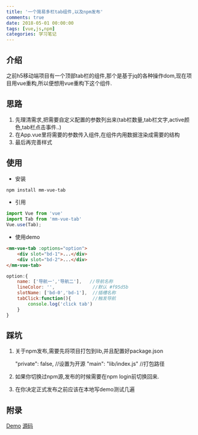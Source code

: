 ```yaml
---
title: '一个简易多栏tab组件,以及npm发布'
comments: true
date: 2018-05-01 00:00:00
tags: [vue,js,npm]
categories: 学习笔记
---
```

## 介绍

之前h5移动端项目有一个顶部tab栏的组件,那个是基于jq的各种操作dom,现在项目用vue重构,所以便想用vue重构下这个组件.

## 思路

1. 先理清需求,把需要自定义配置的参数列出来(tab栏数量,tab栏文字,active颜色,tab栏点击事件..)
2. 在App.vue里将需要的参数传入组件,在组件内用数据渲染成需要的结构
3. 最后再完善样式 
<!-- more -->
## 使用

- 安装
```bash
npm install mm-vue-tab 
```

- 引用
```javascript
import Vue from 'vue'
import Tab from 'mm-vue-tab'
Vue.use(Tab); 
```

- 使用demo
```html
<mm-vue-tab :options="option">
    <div slot="bd-1">...</div>
    <div slot="bd-2">...</div>
</mm-vue-tab>
```
```javascript
option:{
    name: ['导航一','导航二'],   //导航名称
    lineColor: '',              //默认 #f95d5b
    slotName: ['bd-0','bd-1'],  //插槽名称
    tabClick:function(){        //触发导航
        console.log('click tab')
    }
} 
```

## 踩坑

1. 关于npm发布,需要先将项目打包到lib,并且配置好package.json

    "private": false, //设置为开源
    "main": "lib/index.js" //打包路径

2. 如果你切换过npm源,发布的时候需要在npm login前切换回来.

3. 在你决定正式发布之前应该在本地写demo测试几遍

## 附录

[Demo](http://ofj8a2i7u.bkt.clouddn.com/image/demo.gif)
[源码](https://github.com/er567/mm-vue-tab)